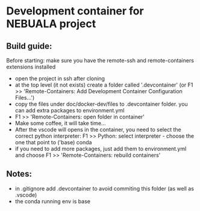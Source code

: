 # Development container for NEBUALA project
## Build guide:
Before starting: make sure you have the remote-ssh and remote-containers extensions installed
- open the project in ssh after cloning
- at the top level (it not exists) create a folder called '.devcontainer' (or F1 >> 'Remote-Containers: Add Development Container Configuration Files…')
- copy the files under doc/docker-dev/files to .devcontainer folder. you can add extra packages to environment.yml
- F1 >> 'Remote-Containers: open folder in container'
- Make some coffee, it will take time...
- After the vscode will opens in the container, you need to select the correct python interpreter:
  F1 >> Python: select interpreter - choose the one that point to ('base) conda
- if you need to add more packages, just add them to environment.yml and choose F1 >> 'Remote-Containers: rebuild containers'
## Notes:
- in .gitignore add .devcontainer to avoid commiting this folder (as well as .vscode)
- the conda running env is base
